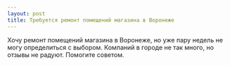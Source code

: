 ```yaml
---
layout: post 
title: Требуется ремонт помещений магазина в Воронеже 
--- 
```

Хочу ремонт помещений магазина в Воронеже, но уже пару недель не могу определиться с выбором. Компаний в городе не так много, но отзывы не радуют. Помогите советом.